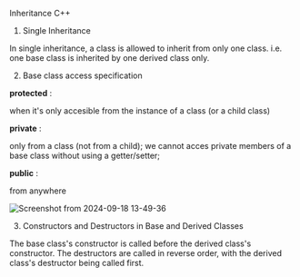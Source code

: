 Inheritance C++

1. Single Inheritance

In single inheritance, a class is allowed to inherit from only one class. i.e. one base class is inherited by one derived class only.

2. Base class access specification 

**protected** : 

when it's only accesible from the instance of a class (or a child class)

**private** :

only from a class (not from a child);
we cannot acces private members of a base class without using a getter/setter;

**public** :

from anywhere


![Screenshot from 2024-09-18 13-49-36](https://github.com/user-attachments/assets/8258825a-7947-4a57-a90c-8d417881f5fa)

3. Constructors and Destructors in Base and Derived Classes

The base class's constructor is called before the derived class's constructor. The destructors are called in reverse order, with the derived class's destructor being called first.
